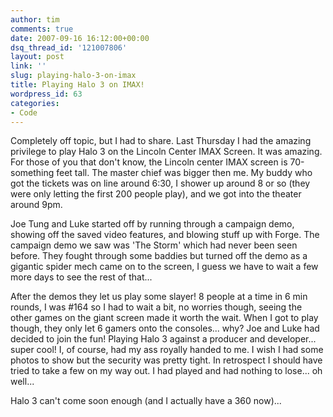 ```yaml
---
author: tim
comments: true
date: 2007-09-16 16:12:00+00:00
dsq_thread_id: '121007806'
layout: post
link: ''
slug: playing-halo-3-on-imax
title: Playing Halo 3 on IMAX!
wordpress_id: 63
categories:
- Code
---
```


Completely off topic, but I had to share. Last Thursday I had the amazing
privilege to play Halo 3 on the Lincoln Center IMAX Screen. It was amazing.
For those of you that don't know, the Lincoln center IMAX screen is
70-something feet tall. The master chief was bigger then me. My buddy who got
the tickets was on line around 6:30, I shower up around 8 or so (they were
only letting the first 200 people play), and we got into the theater around
9pm.  
  
Joe Tung and Luke started off by running through a campaign demo, showing off
the saved video features, and blowing stuff up with Forge. The campaign demo
we saw was 'The Storm' which had never been seen before. They fought through
some baddies but turned off the demo as a gigantic spider mech came on to the
screen, I guess we have to wait a few more days to see the rest of that...  
  
After the demos they let us play some slayer! 8 people at a time in 6 min
rounds, I was #164 so I had to wait a bit, no worries though, seeing the other
games on the giant screen made it worth the wait. When I got to play though,
they only let 6 gamers onto the consoles... why? Joe and Luke had decided to
join the fun! Playing Halo 3 against a producer and developer... super cool!
I, of course, had my ass royally handed to me. I wish I had some photos to
show but the security was pretty tight. In retrospect I should have tried to
take a few on my way out. I had played and had nothing to lose... oh well...  
  
Halo 3 can't come soon enough (and I actually have a 360 now)...

